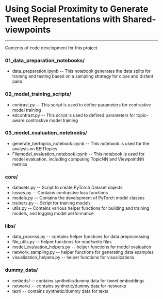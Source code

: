 # Using Social Proximity to Generate Tweet Representations with Shared-viewpoints
***
Contents of code development for this project

### 01_data_preparation_notebooks/
* data_preparation.ipynb -- This notebook generates the data splits for training and testing based on a sampling strategy for close and distant pairs

### 02_model_training_scripts/
* contrast.py -- This script is used to define parameters for contrastive model training
* edcontrast.py -- This script is used to defined parameters for topic-aware contrastive model training

### 03_model_evaluation_notebooks/
* generate_bertopics_notebook.ipynb -- This notebook is used for the analysis on BERTopics
* Filemodel_evaluation_notebook.ipynb -- This notebook is used for model evaluation, including computing TopicNN and ViewpointNN metrics

### core/
* datasets.py -- Script to create PyTorch Dataset objects
* losses.py -- Contains contrastive loss functions
* models.py -- Contains the development of PyTorch model classes
* trainers.py -- Script for training models
* utils.py -- Contains various helper functions for building and training models, and logging model performance

### libs/
* data_process.py -- contains helper functions for data preprocessing
* file_utils.py -- helper functions for read/write files
* model_evaluation_helpers.py -- helper functions for model evaluation
* network_sampling.py -- helper functions for generating data examples
* visualization_helpers.py -- helper functions for visualizations

### dummy_data/
* embeds/ -- contains synthetic/dummy data for tweet embeddings
* network/ -- contains synthetic/dummy data for networks
* text/ -- contains synthetic/dummy data for texts
